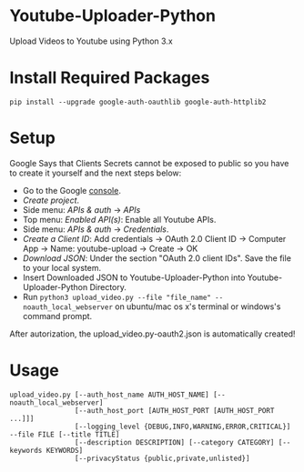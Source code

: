 # Youtube-Uploader-Python
Upload Videos to Youtube using Python 3.x
# Install Required Packages
`pip install --upgrade google-auth-oauthlib google-auth-httplib2`
# Setup
Google Says that Clients Secrets cannot be exposed to public so you have to create it yourself and the next steps below:
* Go to the Google [console](https://console.developers.google.com/).
* _Create project_.
* Side menu: _APIs & auth_ -> _APIs_
* Top menu: _Enabled API(s)_: Enable all Youtube APIs.
* Side menu: _APIs & auth_ -> _Credentials_.
* _Create a Client ID_: Add credentials -> OAuth 2.0 Client ID -> Computer App -> Name: youtube-upload -> Create -> OK
* _Download JSON_: Under the section "OAuth 2.0 client IDs". Save the file to your local system. 
* Insert Downloaded JSON to Youtube-Uploader-Python into Youtube-Uploader-Python Directory.
* Run `python3 upload_video.py --file "file_name" --noauth_local_webserver` on ubuntu/mac os x's terminal or windows's command prompt.

After autorization, the upload_video.py-oauth2.json is automatically created!
# Usage
```
upload_video.py [--auth_host_name AUTH_HOST_NAME] [--noauth_local_webserver]
                [--auth_host_port [AUTH_HOST_PORT [AUTH_HOST_PORT ...]]]
                [--logging_level {DEBUG,INFO,WARNING,ERROR,CRITICAL}] --file FILE [--title TITLE]
                [--description DESCRIPTION] [--category CATEGORY] [--keywords KEYWORDS]
                [--privacyStatus {public,private,unlisted}]
```
